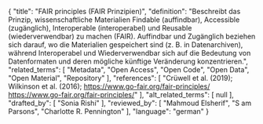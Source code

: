 {
    "title": "FAIR principles (FAIR Prinzipien)",
    "definition": "Beschreibt das Prinzip, wissenschaftliche Materialien Findable (auffindbar), Accessible (zugänglich), Interoperable (interoperabel) und Reusable (wiederverwendbar) zu machen (FAIR). Auffindbar und Zugänglich beziehen sich darauf, wo die Materialien gespeichert sind (z. B. in Datenarchiven), während Interoperabel und Wiederverwendbar sich auf die Bedeutung von Datenformaten und deren mögliche künftige Veränderung konzentrieren.",
    "related_terms": [
        "Metadata",
        "Open Access",
        "Open Code",
        "Open Data",
        "Open Material",
        "Repository"
    ],
    "references": [
        "Crüwell et al. (2019); Wilkinson et al. (2016); https://www.go-fair.org/fair-principles/ https://www.go-fair.org/fair-principles/"
    ],
    "alt_related_terms": [
        null
    ],
    "drafted_by": [
        "Sonia Rishi"
    ],
    "reviewed_by": [
        "Mahmoud Elsherif",
        "S am Parsons",
        "Charlotte R. Pennington"
    ],
    "language": "german"
}
